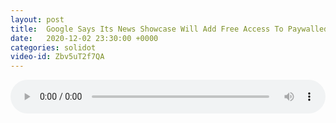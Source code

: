 ```yaml
---
layout: post
title:  Google Says Its News Showcase Will Add Free Access To Paywalled Stories
date:   2020-12-02 23:30:00 +0000
categories: solidot
video-id: Zbv5uT2f7QA
---
```


<audio src="/assets/edf41d48be5e6584b7a85b46a311b7e7.mp3" style="width: 100%;" controls></audio>

